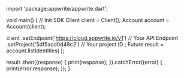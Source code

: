 import 'package:appwrite/appwrite.dart';

void main() { // Init SDK
  Client client = Client();
  Account account = Account(client);

  client
    .setEndpoint('https://cloud.appwrite.io/v1') // Your API Endpoint
    .setProject('5df5acd0d48c2') // Your project ID
  ;
  Future result = account.listIdentities(
  );

  result
    .then((response) {
      print(response);
    }).catchError((error) {
      print(error.response);
  });
}
